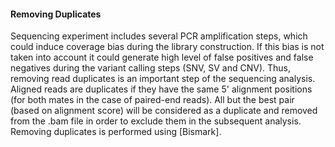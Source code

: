 #### Removing Duplicates

Sequencing experiment includes several PCR amplification steps, which could induce coverage bias during the library construction. If this bias is not taken into account it could generate high level of false positives and false negatives during the variant calling steps (SNV, SV and CNV). Thus, removing read duplicates is an important step of the sequencing analysis. Aligned reads are duplicates if they have the same 5' alignment positions (for both mates in the case of paired-end reads). All but the best pair (based on alignment score) will be considered as a duplicate and removed from the .bam file in order to exclude them in the subsequent analysis. Removing duplicates is performed using [Bismark].
